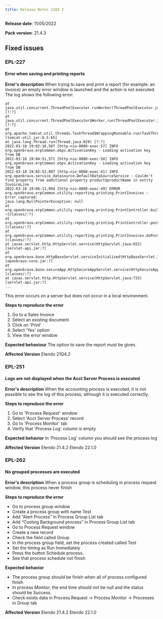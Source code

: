 ```yaml
---
title: Release Notes 21Q4.3
---
```

**Release date**: 11/05/2022

**Pack version**: 21.4.3


## Fixed issues

### EPL-227
#### Error when saving and printing reports

**Error's description**
When trying to save and print a report (for example: an invoice) an empty error window is launched and the action is not executed.
The log shows the following error:

```
at java.util.concurrent.ThreadPoolExecutor.runWorker(ThreadPoolExecutor.java:1128) [?:?]
at java.util.concurrent.ThreadPoolExecutor$Worker.run(ThreadPoolExecutor.java:628) [?:?]
at org.apache.tomcat.util.threads.TaskThread$WrappingRunnable.run(TaskThread.java:61) [tomcat-util.jar:8.5.65]
at java.lang.Thread.run(Thread.java:829) [?:?]
2022-03-18 19:02:18,587 [http-nio-8080-exec-57] INFO org.openbravo.erpCommon.obps.ActivationKey - Loading activation key from DB
2022-03-18 19:04:51,571 [http-nio-8080-exec-58] INFO org.openbravo.erpCommon.obps.ActivationKey - Loading activation key from DB
2022-03-18 19:05:53,897 [http-nio-8080-exec-41] INFO org.openbravo.service.datasource.DefaultDataSourceService - Couldn't find property from additional property product$productName in entity InvoiceLine
2022-03-18 19:06:13,094 [http-nio-8080-exec-49] ERROR org.openbravo.erpCommon.utility.reporting.printing.PrintInvoices - Error captured:
java.lang.NullPointerException: null
at org.openbravo.erpCommon.utility.reporting.printing.PrintController.buildReport(PrintController.java:654) ~[classes/:?]
at org.openbravo.erpCommon.utility.reporting.printing.PrintController.post(PrintController.java:269) [classes/:?]
at org.openbravo.erpCommon.utility.reporting.printing.PrintInvoices.doPost(PrintInvoices.java:57) [classes/:?]
at javax.servlet.http.HttpServlet.service(HttpServlet.java:652) [servlet-api.jar:?]
at org.openbravo.base.HttpBaseServlet.serviceInitialized(HttpBaseServlet.java:200) [openbravo-core.jar:?]
at org.openbravo.base.secureApp.HttpSecureAppServlet.service(HttpSecureAppServlet.java:459) [classes/:?]
at javax.servlet.http.HttpServlet.service(HttpServlet.java:733) [servlet-api.jar:?]
...
```

This error occurs on a server but does not occur in a local environment.

**Steps to reproduce the error**
1. Go to a Sales Invoice
2. Select an existing document
3. Click on 'Print'
4. Select 'Yes' option
5. View the error window

**Expected behaviour**
The option to save the report must be given.

**Affected Version**
Etendo 21Q4.2

### EPL-251
#### Logs are not displayed when the Acct Server Process is executed

**Error's description**
When the accounting process is executed, it is not possible to see the log of this process, although it is executed correctly.

**Steps to reproduce the error**
1. Go to 'Process Request' window 
2. Select 'Acct Server Process' record 
3. Go to 'Process Monitor' tab
4. Verify that 'Process Log' column is empty

**Expected behavior**
In 'Process Log' column you should see the process log

**Affected Version**
Etendo 21.4.2
Etendo 22.1.0

### EPL-262
#### No grouped processes are executed

**Error's description**
When a process group is scheduling in process request window, this process never finish

**Steps to reproduce the error**
- Go to process group window
- Create a process group with name Test
- Add “Alert Process” in Process Group List tab
- Add “Costing Background process” in Process Group List tab
- Go to Process Request window
- Create a new record
- Check the field called Group
- In the process group field, set the process created called Test
- Set the timing as Run Immediately
- Press the button Schedule process.
- See that process schedule not finish

**Expected behavior**
- The process group should be finish when all of process configured finish
- In process Monitor, the end time should not be null and the status should be Success.
- Check exists data in Process Request → Process Monitor → Processes in Group tab

**Affected Version**
Etendo 21.4.2
Etendo 22.1.0





